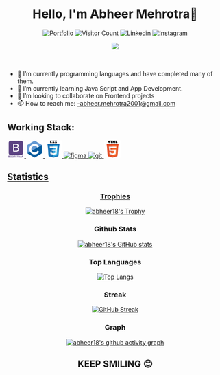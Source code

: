 <h1 align="center">Hello, I'm Abheer Mehrotra👋</h1> 

<div align = "center">
 
[![Portfolio](https://img.shields.io/website?color=blue&label=Portfolio&style=flat&up_message=Online&url=https://www.facebook.com)](https://abheer18.github.io/MY_portfolio/)
![Visitor Count](https://komarev.com/ghpvc/?username=abheer18&color=blue&logo=flat)
[![Linkedin](https://img.shields.io/badge/abheer18-black?style=flat&logo=Linkedin&logoColor=blue&link=https://in.linkedin.com/in/abheer-mehrotra-684a90201)](https://in.linkedin.com/in/abheer-mehrotra-684a90201)
[![Instagram](https://img.shields.io/badge/abheer18-black?style=flat&logo=Instagram&logoColor=pink&link=https:https:https:/www.instagram.com/sbajaj_02/)](https://www.instagram.com/abheer.mehrotra18/?hl=en)
</div>

<p align="center" ><img 
 src="https://www.google.com/url?sa=i&url=https%3A%2F%2Ftenor.com%2Fsearch%2Fcoding-gifs&psig=AOvVaw0rkTavU_L8I-UGKv-7bIJm&ust=1628364683328000&source=images&cd=vfe&ved=0CAsQjRxqFwoTCODL46qRnfICFQAAAAAdAAAAABAS" width="40%"/></p>
<br/>

- 🔭 I’m currently programming languages and have completed many of them.
- 🌱 I’m currently learning  Java Script and App Development.
- 👯 I’m looking to collaborate on Frontend projects
- 📫 How to reach me: <a href="">-abheer.mehrotra2001@gmail.com</a>


## Working Stack:


   <p align="left"> <a href="https://getbootstrap.com" target="_blank"> <img src="https://raw.githubusercontent.com/devicons/devicon/master/icons/bootstrap/bootstrap-plain-wordmark.svg" alt="bootstrap" width="40" height="40"/> </a> <a href="https://www.cprogramming.com/" target="_blank"> <img src="https://raw.githubusercontent.com/devicons/devicon/master/icons/c/c-original.svg" alt="c" width="40" height="40"/> </a> <a href="https://www.w3schools.com/css/" target="_blank"> <img src="https://raw.githubusercontent.com/devicons/devicon/master/icons/css3/css3-original-wordmark.svg" alt="css3" width="40" height="40"/> </a> <a href="https://www.figma.com/" target="_blank"> <img src="https://www.vectorlogo.zone/logos/figma/figma-icon.svg" alt="figma" width="40" height="40"/> </a> <a href="https://git-scm.com/" target="_blank"> <img src="https://www.vectorlogo.zone/logos/git-scm/git-scm-icon.svg" alt="git" width="40" height="40"/> </a> <a href="https://www.w3.org/html/" target="_blank"> <img src="https://raw.githubusercontent.com/devicons/devicon/master/icons/html5/html5-original-wordmark.svg" alt="html5" width="40" height="40"/> 

<br/>

## Statistics

<div align="center">
  
  ### Trophies

  [![abheer18's Trophy](https://github-profile-trophy.vercel.app/?username=abheer18&row=1&column=7&margin-w=5&no-frame=true&theme=dracula)](https://github-profile-trophy.vercel.app/?username=sanchitbajaj02&row=1&column=7&margin-w=5&no-frame=true&theme=dracula)

  ### Github Stats

  [![abheer18's GitHub stats](https://github-readme-stats.vercel.app/api?username=abheer18&show_icons=true&count_private=true&include_all_commits=true&theme=dracula)](https://github.com/Sanchitbajaj02?tab=repositories)

  ### Top Languages

  [![Top Langs](https://github-readme-stats.vercel.app/api/top-langs/?username=abheer18&count_private=true&include_all_commits=true&layout=compact&theme=dracula)](https://github-readme-stats.vercel.app/api/top-langs/?username=sanchitbajaj02&count_private=true&include_all_commits=true&layout=compact&theme=dracula)

  ### Streak

  [![GitHub Streak](https://github-readme-streak-stats.herokuapp.com/?user=abheer18&theme=dracula)](https://git.io/streak-stats)

  ### Graph
  [![abheer18's github activity graph](https://activity-graph.herokuapp.com/graph?username=abheer18&theme=dracula)](https://activity-graph.herokuapp.com/graph?username=sanchitbajaj02&theme=dracula)
 <h2>KEEP SMILING 😊</h2>
</div>

